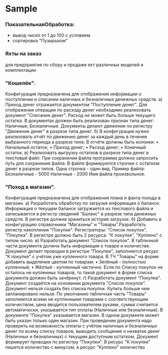 # Sample

### ПоказательнаяОбработка: 
- вывод чисел от 1 до 100 с условием
- сортировка "Пузырьком"

### Яхты на заказ 
для предприятия по сбору и продаже яхт различных моделей и комплектации

### "Кошелёк".
Конфигурация предназначена для отображения информации о поступлении и списании наличных и безналичных денежных средств. а) Приход денег отражается документом "Поступление денег". Для отображения операции по расходу денег необходимо реализовать документ "Списание денег". Расход не может быть больше текущего остатка. В документах должен быть реализован признак типа денег: Наличные; Безналичные. Документы делают движения по регистру "Движение денег" в разрезе типа денег. 
б) В конфигурации нужно реализовать отчёт по движению денег за каждый день в течение выбранного периода а разрезе типа. В отчёте должны быть колонки: • Начальный остаток; • Приход денег; • Расход денег; • Конечный остаток. 
в) Реализовать выгрузку остатков в разрезе типа денег в текстовый файл. При сохранении файла программа должна запросить путь для сохранения файла. В файле формируются строчки с остатком денег в разрезе типов. Одна строчка - один вид. Пример файла: Безналичные - 5000 Наличные - 2000 Имя файла произвольное.

### "Поход в магазин". 
Конфигурация предназначена для отображения плана и факта похода в магазин. 
а) Разработать обработку по загрузке информации о балансе. Информация о текущем балансе загружается из текстового файла и записывается в регистр сведений "Баланс" в разрезе типа денежных средств. В регистре должна храниться история загрузок. 
б) Добавить в конфигурацию справочники "Магазины" и "Товары".Разработать регистр накопления "Покупки". Регистраторы: "Список покупок", "Покупка". В регистре должно быть 2 ресурса: "К покупке", "Куплено" с типом число. 
в) Разработать документ "Список покупок". В табличной части документа должна быть информация о товаре и количестве. Документ делает проводки в регистре "Покупки", заполняется ресурс "К покупке" с учётом уже купленного товара. В ТЧ "Товары" на форме добавить выделение цветом по товарам: • Зелёный - полностью купленный; • Жёлтый - купленный частично. Если по Списку покупок не осталось не купленных товаров, то такой документ в форме списка документа должен быть зачёркнут. 
г) Разработать документ "Покупка". Документ создаётся на основании документа "Список покупок". Документ нельзя создать без списка покупок. Купить больше чем запланировано нельзя. По умолчанию табличная часть "Товары" заполняется всеми не купленными товарами с соответствующим количеством, цена вводится пользователем руками, сумма считается автоматически, указывается тип оплаты (Наличные или безналичные). В документе "Покупка" указывается магазин. В одном документе может быть указан только один магазин. При проведении документа надо проверять на возможность оплаты с учётом наличных и безналичных денег по всему списку товаров, выводить сообщение о нехватке денег (Наличных и безналичных) с текущим доступным остатком. Документ формирует проводки по регистру "Покупки". В ресурс "К покупке" пишется количество с минусом, в ресурс "Куплено" количество
